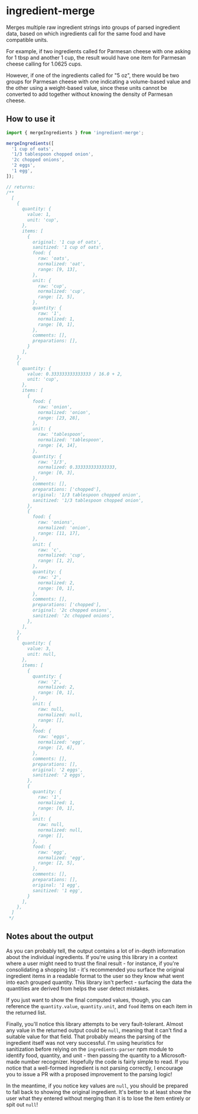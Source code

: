 # ingredient-merge

Merges multiple raw ingredient strings into groups of parsed ingredient data, based on which ingredients call for the same food and have compatible units.

For example, if two ingredients called for Parmesan cheese with one asking for 1 tbsp and another 1 cup, the result would have one item for Parmesan cheese calling for 1.0625 cups.

However, if one of the ingredients called for "5 oz", there would be two groups for Parmesan cheese with one indicating a volume-based value and the other using a weight-based value, since these units cannot be converted to add together without knowing the density of Parmesan cheese.

## How to use it

```ts
import { mergeIngredients } from 'ingredient-merge';

mergeIngredients([
  '1 cup of oats',
  '1/3 tablespoon chopped onion',
  '2c chopped onions',
  '2 eggs',
  '1 egg',
]);

// returns:
/**
  [
    {
      quantity: {
        value: 1,
        unit: 'cup',
      },
      items: [
        {
          original: '1 cup of oats',
          sanitized: '1 cup of oats',
          food: {
            raw: 'oats',
            normalized: 'oat',
            range: [9, 13],
          },
          unit: {
            raw: 'cup',
            normalized: 'cup',
            range: [2, 5],
          },
          quantity: {
            raw: '1',
            normalized: 1,
            range: [0, 1],
          },
          comments: [],
          preparations: [],
        }
      ],
    },
    {
      quantity: {
        value: 0.333333333333333 / 16.0 + 2,
        unit: 'cup',
      },
      items: [
        {
          food: {
            raw: 'onion',
            normalized: 'onion',
            range: [23, 28],
          },
          unit: {
            raw: 'tablespoon',
            normalized: 'tablespoon',
            range: [4, 14],
          },
          quantity: {
            raw: '1/3',
            normalized: 0.333333333333333,
            range: [0, 3],
          },
          comments: [],
          preparations: ['chopped'],
          original: '1/3 tablespoon chopped onion',
          sanitized: '1/3 tablespoon chopped onion',
        },
        {
          food: {
            raw: 'onions',
            normalized: 'onion',
            range: [11, 17],
          },
          unit: {
            raw: 'c',
            normalized: 'cup',
            range: [1, 2],
          },
          quantity: {
            raw: '2',
            normalized: 2,
            range: [0, 1],
          },
          comments: [],
          preparations: ['chopped'],
          original: '2c chopped onions',
          sanitized: '2c chopped onions',
        },
      ],
    },
    {
      quantity: {
        value: 3,
        unit: null,
      },
      items: [
        {
          quantity: {
            raw: '2',
            normalized: 2,
            range: [0, 1],
          },
          unit: {
            raw: null,
            normalized: null,
            range: [],
          },
          food: {
            raw: 'eggs',
            normalized: 'egg',
            range: [2, 6],
          },
          comments: [],
          preparations: [],
          original: '2 eggs',
          sanitized: '2 eggs',
        },
        {
          quantity: {
            raw: '1',
            normalized: 1,
            range: [0, 1],
          },
          unit: {
            raw: null,
            normalized: null,
            range: [],
          },
          food: {
            raw: 'egg',
            normalized: 'egg',
            range: [2, 5],
          },
          comments: [],
          preparations: [],
          original: '1 egg',
          sanitized: '1 egg',
        }
      ],
    },
  ]
 */
```

## Notes about the output

As you can probably tell, the output contains a lot of in-depth information about the individual ingredients. If you're using this library in a context where a user might need to trust the final result - for instance, if you're consolidating a shopping list - it's recommended you surface the original ingredient items in a readable format to the user so they know what went into each grouped quantity. This library isn't perfect - surfacing the data the quantities are derived from helps the user detect mistakes.

If you just want to show the final computed values, though, you can reference the `quantity.value`, `quantity.unit`, and `food` items on each item in the returned list.

Finally, you'll notice this library attempts to be very fault-tolerant. Almost any value in the returned output could be `null`, meaning that it can't find a suitable value for that field. That probably means the parsing of the ingredient itself was not very successful. I'm using heuristics for sanitization before relying on the `ingredients-parser` npm module to identify food, quantity, and unit - then passing the quantity to a Microsoft-made number recognizer. Hopefully the code is fairly simple to read. If you notice that a well-formed ingredient is not parsing correctly, I encourage you to issue a PR with a proposed improvement to the parsing logic!

In the meantime, if you notice key values are `null`, you should be prepared to fall back to showing the original ingredient. It's better to at least show the user what they entered without merging than it is to lose the item entirely or spit out `null`!
